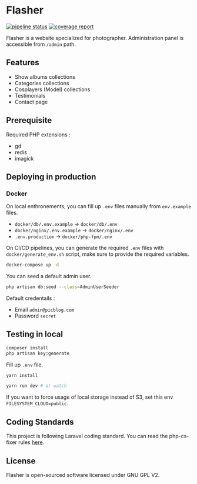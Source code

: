 # Flasher

[![pipeline status](https://gitlab.com/flasher/flasher/badges/master/pipeline.svg)](https://gitlab.com/flasher/flasher/commits/master)
[![coverage report](https://gitlab.com/flasher/flasher/badges/master/coverage.svg)](https://gitlab.com/flasher/flasher/commits/master)

Flasher is a website specialized for photographer.
Administration panel is accessible from `/admin` path.

## Features
- Show albums collections
- Categories collections
- Cosplayers (Model) collections
- Testimonials
- Contact page

## Prerequisite

Required PHP extensions :
- gd
- redis
- imagick

## Deploying in production

### Docker

On local enthronements, you can fill up `.env` files manually from `env.example` files.

- `docker/db/.env.example` -> `docker/db/.env`
- `docker/nginx/.env.example` -> `docker/nginx/.env`
- `.env.production` -> `docker/php-fpm/.env`

On CI/CD pipelines, you can generate the required `.env` files with `docker/generate_env.sh` script, make sure to provide the required variables. 

```bash
docker-compose up -d 
```

You can seed a default admin user.
```bash
php artisan db:seed --class=AdminUserSeeder
```

Default credentails :
- Email `admin@picblog.com`
- Password `secret`

## Testing in local

```bash
composer install
php artisan key:generate
```

Fill up `.env` file.

```bash
yarn install
```

```bash
yarn run dev # or watch
```

If you want to force usage of local storage instead of S3, set this env `FILESYSTEM_CLOUD=public`.

## Coding Standards

This project is following Laravel coding standard.
You can read the php-cs-fixer rules [here](https://github.com/matt-allan/laravel-code-style).

## License

Flasher is open-sourced software licensed under GNU GPL V2.
